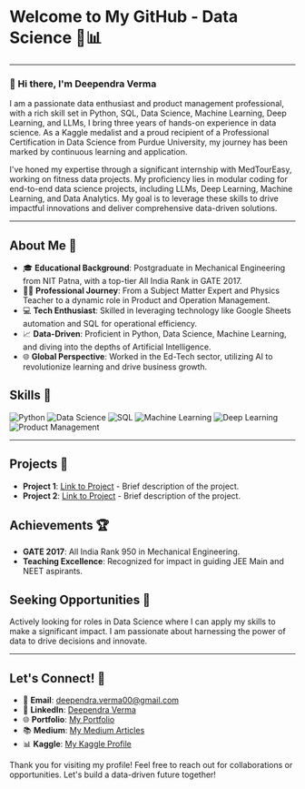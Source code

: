 # Welcome to My GitHub - Data Science 🚀📊

---

### 👋 Hi there, I'm Deependra Verma

I am a passionate data enthusiast and product management professional, with a rich skill set in Python, SQL, Data Science, Machine Learning, Deep Learning, and LLMs, I bring three years of hands-on experience in data science. As a Kaggle medalist and a proud recipient of a Professional Certification in Data Science from Purdue University, my journey has been marked by continuous learning and application.

I've honed my expertise through a significant internship with MedTourEasy, working on fitness data projects. My proficiency lies in modular coding for end-to-end data science projects, including LLMs, Deep Learning, Machine Learning, and Data Analytics. My goal is to leverage these skills to drive impactful innovations and deliver comprehensive data-driven solutions.

---

## About Me 🌟

- 🎓 **Educational Background**: Postgraduate in Mechanical Engineering from NIT Patna, with a top-tier All India Rank in GATE 2017.
- 🧑‍🏫 **Professional Journey**: From a Subject Matter Expert and Physics Teacher to a dynamic role in Product and Operation Management.
- 💻 **Tech Enthusiast**: Skilled in leveraging technology like Google Sheets automation and SQL for operational efficiency.
- 📈 **Data-Driven**: Proficient in Python, Data Science, Machine Learning, and diving into the depths of Artificial Intelligence.
- 🌐 **Global Perspective**: Worked in the Ed-Tech sector, utilizing AI to revolutionize learning and drive business growth.

## Skills 💼

![Python](https://img.shields.io/badge/-Python-3776AB?style=for-the-badge&logo=python&logoColor=white)
![Data Science](https://img.shields.io/badge/-Data%20Science-3776AB?style=for-the-badge)
![SQL](https://img.shields.io/badge/-SQL-336791?style=for-the-badge&logo=MySQL&logoColor=white)
![Machine Learning](https://img.shields.io/badge/-Machine%20Learning-3776AB?style=for-the-badge)
![Deep Learning](https://img.shields.io/badge/-Deep%20Learning-3776AB?style=for-the-badge)
![Product Management](https://img.shields.io/badge/-Product%20Management-3776AB?style=for-the-badge)
<!-- Add more skills with badges as per your profile -->

---

## Projects 📘

- **Project 1**: [Link to Project](#) - Brief description of the project.
- **Project 2**: [Link to Project](#) - Brief description of the project.
<!-- Add your best projects with a small description -->

## Achievements 🏆

- **GATE 2017**: All India Rank 950 in Mechanical Engineering.
- **Teaching Excellence**: Recognized for impact in guiding JEE Main and NEET aspirants.
<!-- Add any other achievements -->

## Seeking Opportunities 🌱

Actively looking for roles in Data Science where I can apply my skills to make a significant impact. I am passionate about harnessing the power of data to drive decisions and innovate.

---

## Let's Connect! 🤝

- 📧 **Email**: [deependra.verma00@gmail.com](mailto:deependra.verma00@gmail.com)
- 💼 **LinkedIn**: [Deependra Verma](https://www.linkedin.com/in/deependra-verma-284668146/)
- 🌐 **Portfolio**: [My Portfolio](https://deependradatascience-productportfolio.netlify.app/)
- 📚 **Medium**: [My Medium Articles](https://medium.com/@deependra.verma00)
- 📊 **Kaggle**: [My Kaggle Profile](https://www.kaggle.com/deependraverma13)

Thank you for visiting my profile! Feel free to reach out for collaborations or opportunities. Let's build a data-driven future together!

